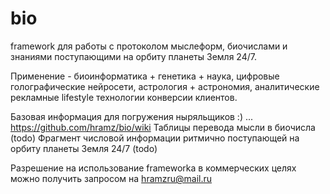 # bio
framework для работы c протоколом мыслеформ, биочислами и знаниями поступающими на орбиту планеты Земля 24/7.

Применение - биоинформатика + генетика + наука, цифровые голографические нейросети, астрология + астрономия, аналитические рекламные lifestyle технологии конверсии клиентов.

Базовая информация для погружения ныряльщиков :) ... https://github.com/hramz/bio/wiki
Таблицы перевода мысли в биочисла (todo)
Фрагмент числовой информации ритмично поступающей на орбиту планеты Земля 24/7 (todo)

Разрешение на использование frameworkа в коммерческих целях можно получить запросом на hramzru@mail.ru
